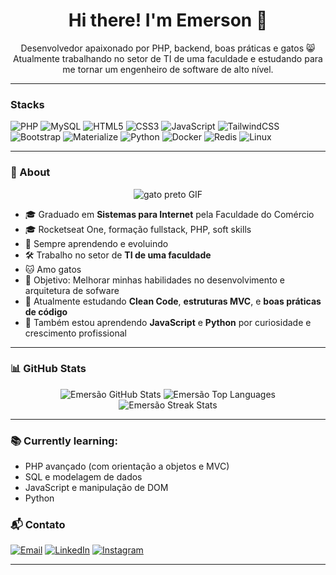 <h1 align="center">Hi there! I'm Emerson 👋 </h1>

<p align="center">
  Desenvolvedor apaixonado por PHP, backend, boas práticas e gatos 😸 <br>
  Atualmente trabalhando no setor de TI de uma faculdade e estudando para me tornar um engenheiro de software de alto nível.
</p>

---

### Stacks

![PHP](https://img.shields.io/badge/PHP-777BB4?style=for-the-badge&logo=php&logoColor=white)
![MySQL](https://img.shields.io/badge/MySQL-00758F?style=for-the-badge&logo=mysql&logoColor=white)
![HTML5](https://img.shields.io/badge/HTML5-E34F26?style=for-the-badge&logo=html5&logoColor=white)
![CSS3](https://img.shields.io/badge/CSS3-1572B6?style=for-the-badge&logo=css3&logoColor=white)
![JavaScript](https://img.shields.io/badge/JavaScript-F7DF1E?style=for-the-badge&logo=javascript&logoColor=black)
![TailwindCSS](https://img.shields.io/badge/Tailwind_CSS-38B2AC?style=for-the-badge&logo=tailwind-css&logoColor=white)
![Bootstrap](https://img.shields.io/badge/Bootstrap-563D7C?style=for-the-badge&logo=bootstrap&logoColor=white)
![Materialize](https://img.shields.io/badge/Materialize-E91E63?style=for-the-badge&logo=materialize&logoColor=white)
![Python](https://img.shields.io/badge/Python-3776AB?style=for-the-badge&logo=python&logoColor=white)
![Docker](https://img.shields.io/badge/Docker-2496ED?style=for-the-badge&logo=docker&logoColor=white)
![Redis](https://img.shields.io/badge/Redis-DC382D?style=for-the-badge&logo=redis&logoColor=white)
![Linux](https://img.shields.io/badge/Linux-FCC624?style=for-the-badge&logo=linux&logoColor=black)

---

### 🚀 About

<p align="center">
  <img src="https://github.com/user-attachments/assets/1beeded3-9f85-4d99-a7cf-c5db1b3eaa44" alt="gato preto GIF">
</p>

- 🎓 Graduado em **Sistemas para Internet** pela Faculdade do Comércio
- 🎓 Rocketseat One, formação fullstack, PHP, soft skills
- 🧠 Sempre aprendendo e evoluindo  
- 🛠️ Trabalho no setor de **TI de uma faculdade**
- 🐱 Amo gatos
- 🎯 Objetivo: Melhorar minhas habilidades no desenvolvimento e arquitetura de sofware
- 🌱 Atualmente estudando **Clean Code**, **estruturas MVC**, e **boas práticas de código**
- 📘 Também estou aprendendo **JavaScript** e **Python** por curiosidade e crescimento profissional

---

### 📊 GitHub Stats

<p align="center">
  <img src="https://github-readme-stats.vercel.app/api?username=emerson25k5&show_icons=true&theme=radical" alt="Emersão GitHub Stats" />
  <img src="https://github-readme-stats.vercel.app/api/top-langs/?username=emerson25k5&layout=compact&theme=radical" alt="Emersão Top Languages" />
  <img src="https://streak-stats.demolab.com?user=emerson25k5&theme=radical&date_format=M%20j%5B%2C%20Y%5D" alt="Emersão Streak Stats" />
</p>

---

  ### 📚 Currently learning:
- PHP avançado (com orientação a objetos e MVC)
- SQL e modelagem de dados
- JavaScript e manipulação de DOM
- Python

### 📬 Contato

[![Email](https://img.shields.io/badge/Email-D14836?style=flat&logo=gmail&logoColor=white)](mailto:seuemail@gmail.com)
[![LinkedIn](https://img.shields.io/badge/LinkedIn-blue?style=flat&logo=linkedin&logoColor=white)](https://www.linkedin.com/in/seu-perfil/)
[![Instagram](https://img.shields.io/badge/Instagram-E4405F?style=flat&logo=instagram&logoColor=white)](https://instagram.com/seuuser)

---


